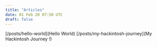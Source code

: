 ```yaml
---
title: "Articles"
date: 01 Feb 20 07:50 UTC
draft: false
---
```


[/posts/hello-world](Hello World)
[/posts/my-hackintosh-journey](My Hackintosh Journey !)